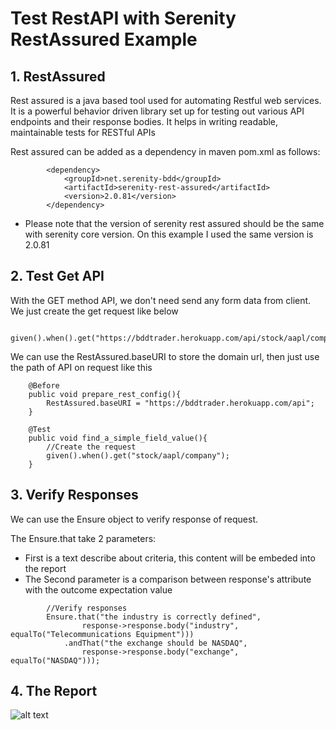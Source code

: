 # Test RestAPI with Serenity RestAssured Example

## 1. RestAssured
Rest assured is a java based tool used for automating Restful web services. It is a powerful behavior driven library set up for testing out various API endpoints and their response bodies. It helps in writing readable, maintainable tests for RESTful APIs

Rest assured can be added as a dependency in maven pom.xml as follows:

```
        <dependency>
            <groupId>net.serenity-bdd</groupId>
            <artifactId>serenity-rest-assured</artifactId>
            <version>2.0.81</version>
        </dependency>
```
* Please note that the version of serenity rest assured should be the same with serenity core version. On this example I used the same version is 2.0.81

## 2. Test Get API
With the GET method API, we don't need send any form data from client. We just create the get request like below
```
    given().when().get("https://bddtrader.herokuapp.com/api/stock/aapl/company");
```

We can use the RestAssured.baseURI to store the domain url, then just use the path of API on request like this

```
    @Before
    public void prepare_rest_config(){
        RestAssured.baseURI = "https://bddtrader.herokuapp.com/api";
    }
    
    @Test
    public void find_a_simple_field_value(){
        //Create the request
        given().when().get("stock/aapl/company");
    }
```

## 3. Verify Responses

We can use the Ensure object to verify response of request. 

The Ensure.that take 2 parameters:
* First is a text describe about criteria, this content will be embeded into the report
* The Second parameter is a comparison between response's attribute with the outcome expectation value
```
        //Verify responses
        Ensure.that("the industry is correctly defined",
                response->response.body("industry", equalTo("Telecommunications Equipment")))
            .andThat("the exchange should be NASDAQ",
                response->response.body("exchange", equalTo("NASDAQ")));
```
## 4. The Report
![alt text](http://url/to/img.png)
